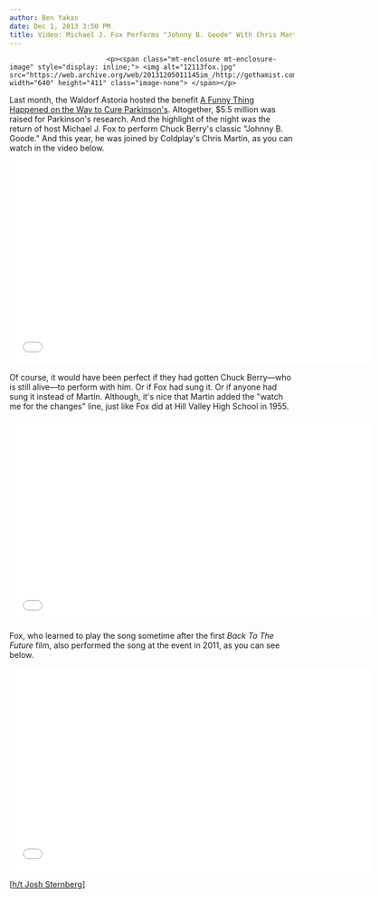 ```yaml
---
author: Ben Yakas
date: Dec 1, 2013 3:50 PM
title: Video: Michael J. Fox Performs "Johnny B. Goode" With Chris Martin
---
```



                            
                            
                            
                            <p><span class="mt-enclosure mt-enclosure-image" style="display: inline;"> <img alt="12113fox.jpg" src="https://web.archive.org/web/20131205011145im_/http://gothamist.com/attachments/byakas/12113fox.jpg" width="640" height="411" class="image-none"> </span></p>

<p>Last month, the Waldorf Astoria hosted the benefit <a href="https://web.archive.org/web/20131205011145/https://www.michaeljfox.org/foundation/news.html?tagid=263">A Funny Thing Happened on the Way to Cure Parkinson&apos;s</a>. Altogether, $5.5 million was raised for Parkinson&apos;s research. And the highlight of the night was the return of host Michael J. Fox to perform Chuck Berry&apos;s classic &quot;Johnny B. Goode.&quot; And this year, he was joined by Coldplay&apos;s Chris Martin, as you can watch in the video below.</p>

<p><iframe width="640" height="360" src="//web.archive.org/web/20131205011145if_/http://www.youtube.com/embed/_S7c6da2En8" frameborder="0" allowfullscreen></iframe></p>

<p>Of course, it would have been perfect if they had gotten Chuck Berry&#x2014;who is still alive&#x2014;to perform with him. Or if Fox had sung it. Or if anyone had sung it instead of Martin. Although, it&apos;s nice that Martin added the &quot;watch me for the changes&quot; line, just like Fox did at Hill Valley High School in 1955.</p>

<p><iframe width="640" height="360" src="//web.archive.org/web/20131205011145if_/http://www.youtube.com/embed/auxxTXFDvmc" frameborder="0" allowfullscreen></iframe></p>

<p>Fox, who learned to play the song sometime after the first <em>Back To The Future</em> film, also performed the song at the event in 2011, as you can see below.</p>

<p><iframe width="640" height="360" src="//web.archive.org/web/20131205011145if_/http://www.youtube.com/embed/P8Y-PdD1TbA" frameborder="0" allowfullscreen></iframe></p>

<p>[<a href="https://web.archive.org/web/20131205011145/https://twitter.com/joshsternberg/status/406920429769859073">h/t Josh Sternberg</a>]</p>
                            
                            
                            